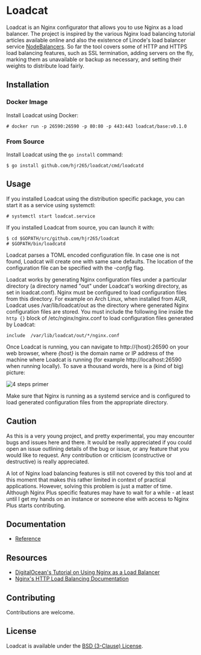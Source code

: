 # Loadcat

Loadcat is an Nginx configurator that allows you to use Nginx as a load balancer. The project is inspired by the various Nginx load balancing tutorial articles available online and also the existence of Linode's load balancer service [NodeBalancers](https://www.linode.com/nodebalancers). So far the tool covers some of HTTP and HTTPS load balancing features, such as SSL termination, adding servers on the fly, marking them as unavailable or backup as necessary, and setting their weights to distribute load fairly.

## Installation

### Docker Image

Install Loadcat using Docker:

~~~
# docker run -p 26590:26590 -p 80:80 -p 443:443 loadcat/base:v0.1.0
~~~

### From Source

Install Loadcat using the `go install` command:

```
$ go install github.com/hjr265/loadcat/cmd/loadcatd
```

## Usage

If you installed Loadcat using the distribution specific package, you can start it as a service using systemctl:

```
# systemctl start loadcat.service
```

If you installed Loadcat from source, you can launch it with:

```
$ cd $GOPATH/src/github.com/hjr265/loadcat
# $GOPATH/bin/loadcatd
```

Loadcat parses a TOML encoded configuration file. In case one is not found, Loadcat will create one with same sane defaults. The location of the configuration file can be specified with the _-config_ flag.

Loadcat works by generating Nginx configuration files under a particular directory (a directory named "out" under Loadcat's working directory, as set in loadcat.conf). Nginx must be configured to load configuration files from this directory. For example on Arch Linux, when installed from AUR, Loadcat uses /var/lib/loadcat/out as the directory where generated Nginx configuration files are stored. You must include the following line inside the `http {}` block of /etc/nginx/nginx.conf to load configuration files generated by Loadcat:

```
include  /var/lib/loadcat/out/*/nginx.conf
```

Once Loadcat is running, you can navigate to http://{host}:26590 on your web browser, where _{host}_ is the domain name or IP address of the machine where Loadcat is running (for example http://localhost:26590 when running locally). To save a thousand words, here is a (kind of big) picture:

![4 steps primer](http://i.imgur.com/7l6zN5n.png)

Make sure that Nginx is running as a systemd service and is configured to load generated configuration files from the appropriate directory.

## Caution

As this is a very young project, and pretty experimental, you may encounter bugs and issues here and there. It would be really appreciated if you could open an issue outlining details of the bug or issue, or any feature that you would like to request. Any contribution or criticism (constructive or destructive) is really appreciated.

A lot of Nginx load balancing features is still not covered by this tool and at this moment that makes this rather limited in context of practical applications. However, solving this problem is just a matter of time. Although Nginx Plus specific features may have to wait for a while - at least until I get my hands on an instance or someone else with access to Nginx Plus starts contributing.

## Documentation

- [Reference](http://godoc.org/github.com/hjr265/loadcat)

## Resources

- [DigitalOcean's Tutorial on Using Nginx as a Load Balancer](https://www.digitalocean.com/community/tutorials/how-to-set-up-nginx-load-balancing)
- [Nginx's HTTP Load Balancing Documentation](http://nginx.org/en/docs/http/load_balancing.html)

## Contributing

Contributions are welcome.

## License

Loadcat is available under the [BSD (3-Clause) License](http://opensource.org/licenses/BSD-3-Clause).
